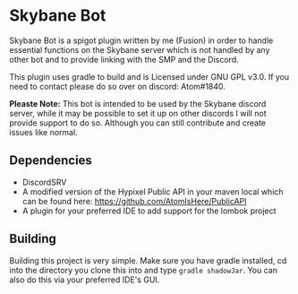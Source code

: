 # Skybane Bot
Skybane Bot is a spigot plugin written by me (Fusion) in order to handle essential functions on the Skybane server which is not handled by any other bot and to provide linking with the SMP and the Discord.

This plugin uses gradle to build and is Licensed under GNU GPL v3.0. If you need to contact please do so over on discord: Atom#1840.

**Pleaste Note:** This bot is intended to be used by the Skybane discord server, while it may be possible to set it up on other discords I will not provide support to do so. Although you can still contribute and create issues like normal.

## Dependencies
* DiscordSRV
* A modified version of the Hypixel Public API in your maven local which can be found here: https://github.com/AtomIsHere/PublicAPI
* A plugin for your preferred IDE to add support for the lombok project

## Building
Building this project is very simple. Make sure you have gradle installed, cd into the directory you clone this into and type `gradle shadowJar`. You can also do this via your preferred IDE's GUI.